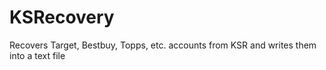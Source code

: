 # KSRecovery
Recovers Target, Bestbuy, Topps, etc. accounts from KSR and writes them into a text file

